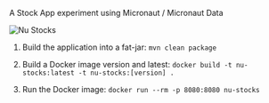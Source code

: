A Stock App experiment using Micronaut / Micronaut Data

![Nu Stocks](https://github.com/renansouza-dev/nu-stocks/workflows/Actions/badge.svg)

1. Build the application into a fat-jar:
`mvn clean package`

1. Build a Docker image version and latest:
`docker build -t nu-stocks:latest -t nu-stocks:[version] .`

1. Run the Docker image:
`docker run --rm -p 8080:8080 nu-stocks`